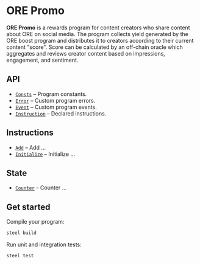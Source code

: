 # ORE Promo

**ORE Promo** is a rewards program for content creators who share content about ORE on social media. The program collects yield generated by the ORE boost program and distributes it to creators according to their current content "score". Score can be calculated by an off-chain oracle which aggregates and reviews creator content based on impressions, engagement, and sentiment. 
        
## API
- [`Consts`](api/src/consts.rs) – Program constants.
- [`Error`](api/src/error.rs) – Custom program errors.
- [`Event`](api/src/event.rs) – Custom program events.
- [`Instruction`](api/src/instruction.rs) – Declared instructions.

## Instructions
- [`Add`](program/src/add.rs) – Add ...
- [`Initialize`](program/src/initialize.rs) – Initialize ...

## State
- [`Counter`](api/src/state/counter.rs) – Counter ...

## Get started

Compile your program:
```sh
steel build
```

Run unit and integration tests:
```sh
steel test
```
